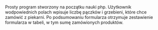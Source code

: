 Prosty program stworzony na początku nauki php.
Użytkownik wodpowiednich polach wpisuje liczbę pączków i grzebieni, które chce zamówić z piekarni. Po podsumowaniu formularza otrzymuje zestawienie formularza w tabeli, w tym sumę zamówionych produktów.
